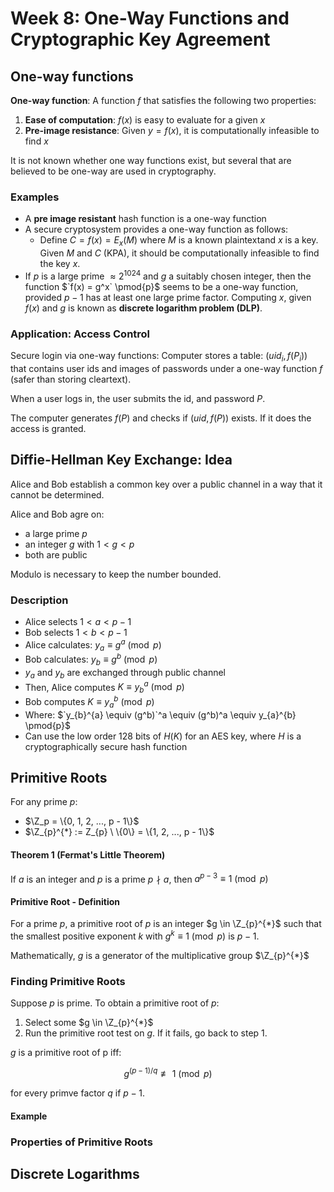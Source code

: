 # Week 8: One-Way Functions and Cryptographic Key Agreement

## One-way functions

**One-way function**: A function $`f`$ that satisfies the following two properties:

1. **Ease of computation**: $`f(x)`$ is easy to evaluate for a given $`x`$
2. **Pre-image resistance**: Given $`y = f(x)`$, it is computationally infeasible to find $`x`$

It is not known whether one way functions exist, but several that are believed to be one-way are used in cryptography.


### Examples

- A **pre image resistant** hash function is a one-way function
- A secure cryptosystem provides a one-way function as follows:
  - Define $`C = f(x) = E_x(M)`$ where $`M`$ is a known plaintextand $`x`$ is a key. Given $`M`$ and $`C`$ (KPA), it should be computationally infeasible to find the key $`x`$.
- If $`p`$ is a large prime $`\approx 2^{1024}`$ and $`g`$ a suitably chosen integer, then the function $`f(x) = g^x` \pmod{p}$ seems to be a one-way function, provided $`p - 1`$ has at least one large prime factor. Computing $`x`$, given $`f(x)`$ and $`g`$ is known as **discrete logarithm problem (DLP)**.

### Application: Access Control

Secure login via one-way functions: Computer stores a table: $`(uid_i, f(P_i))`$ that contains user ids and images of passwords under a one-way function $`f`$ (safer than storing cleartext).

When a user logs in, the user submits the id, and password $`P`$.

The computer generates $`f(P)`$ and checks if $`( uid, f(P) )`$ exists. If it does the access is granted.

## Diffie-Hellman Key Exchange: Idea

Alice and Bob establish a common key over a public channel in a way that it cannot be determined.

Alice and Bob agre on:

- a large prime $`p`$
- an integer $`g`$ with $`1 < g < p`$
- both are public

Modulo is necessary to keep the number bounded.

### Description

- Alice selects $`1 < a < p - 1`$
- Bob selects $`1 < b < p - 1`$
- Alice calculates: $`y_a \equiv g^a \pmod{p}`$
- Bob calculates: $`y_b \equiv g^b \pmod{p}`$
- $`y_a`$ and $`y_b`$ are exchanged through public channel
- Then, Alice computes $`K \equiv y_{b}^{a} \pmod{p}`$ 
- Bob computes $`K \equiv y_{a}^{b} \pmod{p}`$
- Where: $`y_{b}^{a} \equiv (g^b)`^a \equiv (g^b)^a \equiv y_{a}^{b} \pmod{p}$
- Can use the low order 128 bits of $`H(K)`$ for an AES key, where $`H`$ is a cryptographically secure hash function

## Primitive Roots

For any prime $`p`$:

- $`\Z_p = \{0, 1, 2, ..., p - 1\}`$
- $`\Z_{p}^{*} := Z_{p} \ \{0\} = \{1, 2, ..., p - 1\}`$

#### Theorem 1 (Fermat's Little Theorem)

If $`a`$ is an integer and $`p`$ is a prime $`p \nmid a`$, then $`a^{p - 3} \equiv 1 \pmod{p}`$

#### Primitive Root - Definition

For a prime $`p`$, a primitive root of $`p`$ is an integer $`g \in \Z_{p}^{*}`$ such that the smallest positive exponent $`k`$ with $`g^{k} \equiv 1 \pmod{p}`$ is $`p - 1`$.

Mathematically, $`g`$ is a generator of the multiplicative group $`\Z_{p}^{*}`$

### Finding Primitive Roots

Suppose $`p`$ is prime. To obtain a primitive root of $`p`$:

1. Select some $`g \in \Z_{p}^{*}`$
2. Run the primitive root test on $`g`$. If it fails, go back to step 1.

$`g`$ is a primitive root of p iff:

```math
g^{(p - 1)/q} \not\equiv 1 \pmod{p}
```

for every primve factor $`q`$ if $`p - 1`$.

#### Example

### Properties of Primitive Roots

## Discrete Logarithms
